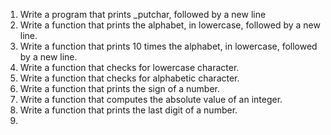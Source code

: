 1. Write a program that prints _putchar, followed by a new line
2. Write a function that prints the alphabet, in lowercase, followed by a new line.
3. Write a function that prints 10 times the alphabet, in lowercase, followed by a new line.
4. Write a function that checks for lowercase character.
5. Write a function that checks for alphabetic character.
6. Write a function that prints the sign of a number.
7. Write a function that computes the absolute value of an integer.
8. Write a function that prints the last digit of a number.
9. 

